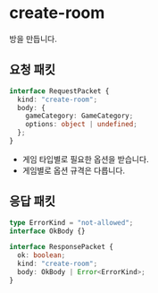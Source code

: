 # create-room

방을 만듭니다.

## 요청 패킷

```typescript
interface RequestPacket {
  kind: "create-room";
  body: {
    gameCategory: GameCategory;
    options: object | undefined;
  };
}
```

- 게임 타입별로 필요한 옵션을 받습니다.
- 게임별로 옵션 규격은 다릅니다.

## 응답 패킷

```typescript
type ErrorKind = "not-allowed";
interface OkBody {}

interface ResponsePacket {
  ok: boolean;
  kind: "create-room";
  body: OkBody | Error<ErrorKind>;
}
```
